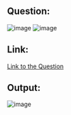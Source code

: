 ## Question:
![image](https://github.com/user-attachments/assets/c8d533ac-c6fe-41a5-8478-47e840524df9)
![image](https://github.com/user-attachments/assets/3f285510-c8d9-4e3f-b9a6-13dc7e162d20)

## Link:
[Link to the Question](https://www.hackerrank.com/challenges/calendar-module/problem?isFullScreen=true)
## Output:
![image](https://github.com/user-attachments/assets/dd1c226d-81f0-4a8e-a072-baad7b37fe73)
